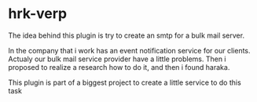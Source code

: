 # hrk-verp
The idea behind this plugin is try to create an smtp for a bulk mail server.

In the company that i work has an event notification service for our clients.
Actualy our bulk mail service provider have a little problems.
Then i proposed to realize a research how to do it, and then i found haraka.

This plugin is part of a biggest project to create a little service to do this task
